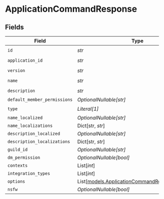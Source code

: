 # ApplicationCommandResponse


## Fields

| Field                                                                                            | Type                                                                                             | Required                                                                                         | Description                                                                                      |
| ------------------------------------------------------------------------------------------------ | ------------------------------------------------------------------------------------------------ | ------------------------------------------------------------------------------------------------ | ------------------------------------------------------------------------------------------------ |
| `id`                                                                                             | *str*                                                                                            | :heavy_check_mark:                                                                               | N/A                                                                                              |
| `application_id`                                                                                 | *str*                                                                                            | :heavy_check_mark:                                                                               | N/A                                                                                              |
| `version`                                                                                        | *str*                                                                                            | :heavy_check_mark:                                                                               | N/A                                                                                              |
| `name`                                                                                           | *str*                                                                                            | :heavy_check_mark:                                                                               | N/A                                                                                              |
| `description`                                                                                    | *str*                                                                                            | :heavy_check_mark:                                                                               | N/A                                                                                              |
| `default_member_permissions`                                                                     | *OptionalNullable[str]*                                                                          | :heavy_minus_sign:                                                                               | N/A                                                                                              |
| `type`                                                                                           | *Literal[1]*                                                                                     | :heavy_check_mark:                                                                               | N/A                                                                                              |
| `name_localized`                                                                                 | *OptionalNullable[str]*                                                                          | :heavy_minus_sign:                                                                               | N/A                                                                                              |
| `name_localizations`                                                                             | Dict[str, *str*]                                                                                 | :heavy_minus_sign:                                                                               | N/A                                                                                              |
| `description_localized`                                                                          | *OptionalNullable[str]*                                                                          | :heavy_minus_sign:                                                                               | N/A                                                                                              |
| `description_localizations`                                                                      | Dict[str, *str*]                                                                                 | :heavy_minus_sign:                                                                               | N/A                                                                                              |
| `guild_id`                                                                                       | *OptionalNullable[str]*                                                                          | :heavy_minus_sign:                                                                               | N/A                                                                                              |
| `dm_permission`                                                                                  | *OptionalNullable[bool]*                                                                         | :heavy_minus_sign:                                                                               | N/A                                                                                              |
| `contexts`                                                                                       | List[*int*]                                                                                      | :heavy_minus_sign:                                                                               | N/A                                                                                              |
| `integration_types`                                                                              | List[*int*]                                                                                      | :heavy_minus_sign:                                                                               | N/A                                                                                              |
| `options`                                                                                        | List[[models.ApplicationCommandResponseOptions](../models/applicationcommandresponseoptions.md)] | :heavy_minus_sign:                                                                               | N/A                                                                                              |
| `nsfw`                                                                                           | *OptionalNullable[bool]*                                                                         | :heavy_minus_sign:                                                                               | N/A                                                                                              |